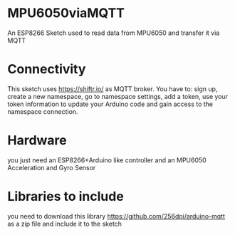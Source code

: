 # MPU6050viaMQTT
An ESP8266 Sketch used to read data from MPU6050 and transfer it via MQTT

# Connectivity
This sketch uses https://shiftr.io/ as MQTT broker.
You have to: sign up, create a new namespace, go to namespace settings, add a token, use your token information to update your Arduino code and gain access to the namespace connection.


# Hardware
you just need an ESP8266+Arduino like controller and an MPU6050 Acceleration and Gyro Sensor

# Libraries to include
you need to download this library https://github.com/256dpi/arduino-mqtt as a zip file and include it to the sketch
